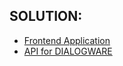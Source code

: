 
## SOLUTION:

+ [Frontend Application](http://app.dialogware.com/)
+ [API for DIALOGWARE](http://api.dialogware.com/)

